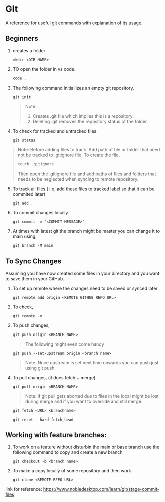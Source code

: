# GIt
A reference for useful git commands with explanation of its usage.

## Beginners
1. creates a folder
   ```
   mkdir <DIR NAME>
   ```
2. TO open the folder in vs code.
   ```
   code .
   ```
3. The following command initiallizes an empty git repository.
   ```
   git init
   ```
   >Note:
   >1. Creates .git file which implies this is a repository.
   >2. Deleting .git removes the repository status of the folder.
4. To check for tracked and untracked files.
   ```
   git status
   ```
>Note: Before adding files to track. Add path of file or folder that need not be tracked to .gitignore file.
>   To create the file,
>   ```
>   touch .gitignore
>   ```
>   Then open the .gitignore file and add paths of files and folders that needs to be neglected when syncing to remote repository.
>
5. To track all files.( i.e, add these files to tracked label so that it can be commited later)
   ```
   git add .
   ```
6. To commit changes locally.
   ```
   git commit -m "<COMMIT MESSAGE>"
   ```
7. At times with latest git the branch might be master you can change it to main using,
   ```
   git branch -M main
   ```
## To Sync Changes
Assuming you have now created some files in your directory and you want to save them in your GitHub.
1. To set up remote where the changes need to be saved or synced later
   ```
   git remote add origin <REMOTE GITHUB REPO URL>
   ```
2. To check,
   ```
   git remote -v
   ```
3. To push changes,
   ```
   git push origin <BRANCH NAME>
   ```
   > The following might even come handy
   ```
   git push --set-upstream origin <branch name>
   ```
   >Note: Nnce upstream is set next time onwards you can push just using git push.
4. To pull changes, (it does fetch + merge)
   ```
   git pull origin <BRANCH NAME>
   ```
   >Note: if git pull gets aborted due to files in the local might be lost during merge and if you want to override and
   >still merge.
   ```
   git fetch <URL> <branchname>
   ```
   ```
   git reset --hard fetch_head
   ```

## Working with feature branches:
1. To work on a feature without disturbin the main or base branch use the following command to copy and create a new branch
   ```
   git checkout -b <branch name>
   ```
2. To make a copy locally of some repository and then work
   ```
   git clone <REMOTE REPO URL>
   ```
link for reference: https://www.nobledesktop.com/learn/git/stage-commit-files
